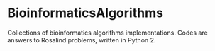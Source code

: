 # BioinformaticsAlgorithms
Collections of bioinformatics algorithms implementations. Codes are answers to Rosalind problems, written in Python 2. 
